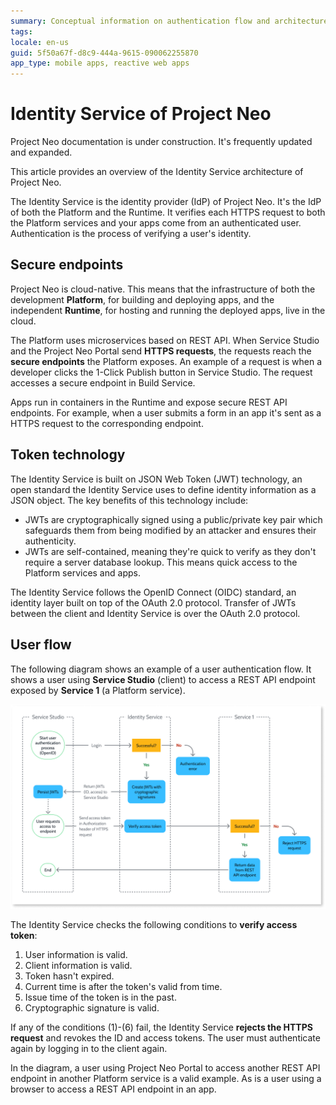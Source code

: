 ```yaml
---
summary: Conceptual information on authentication flow and architecture of the Identity Service of Project Neo.
tags: 
locale: en-us
guid: 5f50a67f-d8c9-444a-9615-090062255870
app_type: mobile apps, reactive web apps
---
```


# Identity Service of Project Neo

<div class="info" markdown="1">

Project Neo documentation is under construction. It's frequently updated and expanded.

</div>

This article provides an overview of the Identity Service architecture of Project Neo.

The Identity Service is the identity provider (IdP) of Project Neo. It's the IdP of both the Platform and the Runtime. It verifies each HTTPS request to both the Platform services and your apps come from an authenticated user. Authentication is the process of verifying a user's identity.

## Secure endpoints

Project Neo is cloud-native. This means that the infrastructure of both the development **Platform**, for building and deploying apps, and the independent **Runtime**, for hosting and running the deployed apps, live in the cloud.

The Platform uses microservices based on REST API. When Service Studio and the Project Neo Portal send **HTTPS requests**, the requests reach the **secure endpoints** the Platform exposes. An example of a request is when a developer clicks the 1-Click Publish button in Service Studio. The request accesses a secure endpoint in Build Service.

Apps run in containers in the Runtime and expose secure REST API endpoints. For example, when a user submits a form in an app it's sent as a HTTPS request to the corresponding endpoint.

## Token technology

The Identity Service is built on JSON Web Token (JWT) technology, an open standard the Identity Service uses to define identity information as a JSON object. The key benefits of this technology include: 

* JWTs are cryptographically signed using a public/private key pair which safeguards them from being modified by an attacker and ensures their authenticity.
* JWTs are self-contained, meaning they're quick to verify as they don't require a server database lookup. This means quick access to the Platform services and apps.

The Identity Service follows the OpenID Connect (OIDC) standard, an identity layer built on top of the OAuth 2.0 protocol. Transfer of JWTs between the client and Identity Service is over the OAuth 2.0 protocol.

## User flow

The following diagram shows an example of a user authentication flow. It shows a user using **Service Studio** (client) to access a REST API endpoint exposed by **Service 1** (a Platform service).

![Identity flow](images/identity-flow-without-authorization-diag.png)

The Identity Service checks the following conditions to **verify access token**:

1. User information is valid.
1. Client information is valid.
1. Token hasn't expired.
1. Current time is after the token's valid from time.
1. Issue time of the token is in the past.
1. Cryptographic signature is valid.

If any of the conditions (1)-(6) fail, the Identity Service **rejects the HTTPS request** and revokes the ID and access tokens. The user must authenticate again by logging in to the client again.

In the diagram, a user using Project Neo Portal to access another REST API endpoint in another Platform service is a valid example. As is a user using a browser to access a REST API endpoint in an app.
